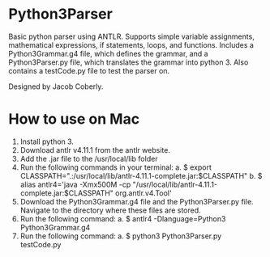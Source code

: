 # Python3Parser

Basic python parser using ANTLR. Supports simple variable assignments, mathematical expressions, if statements, loops, and functions. Includes a Python3Grammar.g4 file, which defines the grammar, and a Python3Parser.py file, which translates the grammar into python 3. Also contains a testCode.py file to test the parser on.

Designed by Jacob Coberly.

# How to use on Mac
1. Install python 3.
2. Download antlr v4.11.1 from the antlr website.
3. Add the .jar file to the /usr/local/lib folder
4. Run the following commands in your terminal:
  a. $ export CLASSPATH=".:/usr/local/lib/antlr-4.11.1-complete.jar:$CLASSPATH"
  b. $ alias antlr4='java -Xmx500M -cp "/usr/local/lib/antlr-4.11.1-complete.jar:$CLASSPATH" org.antlr.v4.Tool'
5. Download the Python3Grammar.g4 file and the Python3Parser.py file. Navigate to the directory where these files are stored.
6. Run the following command:
  a. $ antlr4 -Dlanguage=Python3 Python3Grammar.g4
7. Run the following command:
  a. $ python3 Python3Parser.py testCode.py

